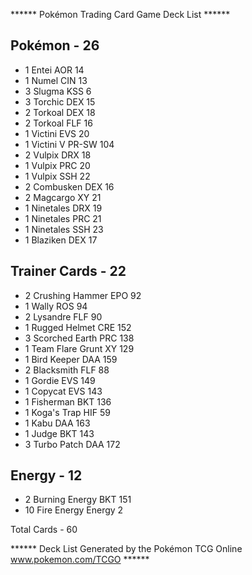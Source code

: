 ****** Pokémon Trading Card Game Deck List ******

## Pokémon - 26

* 1 Entei AOR 14
* 1 Numel CIN 13
* 3 Slugma KSS 6
* 3 Torchic DEX 15
* 2 Torkoal DEX 18
* 2 Torkoal FLF 16
* 1 Victini EVS 20
* 1 Victini V PR-SW 104
* 2 Vulpix DRX 18
* 1 Vulpix PRC 20
* 1 Vulpix SSH 22
* 2 Combusken DEX 16
* 2 Magcargo XY 21
* 1 Ninetales DRX 19
* 1 Ninetales PRC 21
* 1 Ninetales SSH 23
* 1 Blaziken DEX 17

## Trainer Cards - 22

* 2 Crushing Hammer EPO 92
* 1 Wally ROS 94
* 2 Lysandre FLF 90
* 1 Rugged Helmet CRE 152
* 3 Scorched Earth PRC 138
* 1 Team Flare Grunt XY 129
* 1 Bird Keeper DAA 159
* 2 Blacksmith FLF 88
* 1 Gordie EVS 149
* 1 Copycat EVS 143
* 1 Fisherman BKT 136
* 1 Koga's Trap HIF 59
* 1 Kabu DAA 163
* 1 Judge BKT 143
* 3 Turbo Patch DAA 172

## Energy - 12

* 2 Burning Energy BKT 151
* 10 Fire Energy Energy 2

Total Cards - 60

****** Deck List Generated by the Pokémon TCG Online www.pokemon.com/TCGO ******